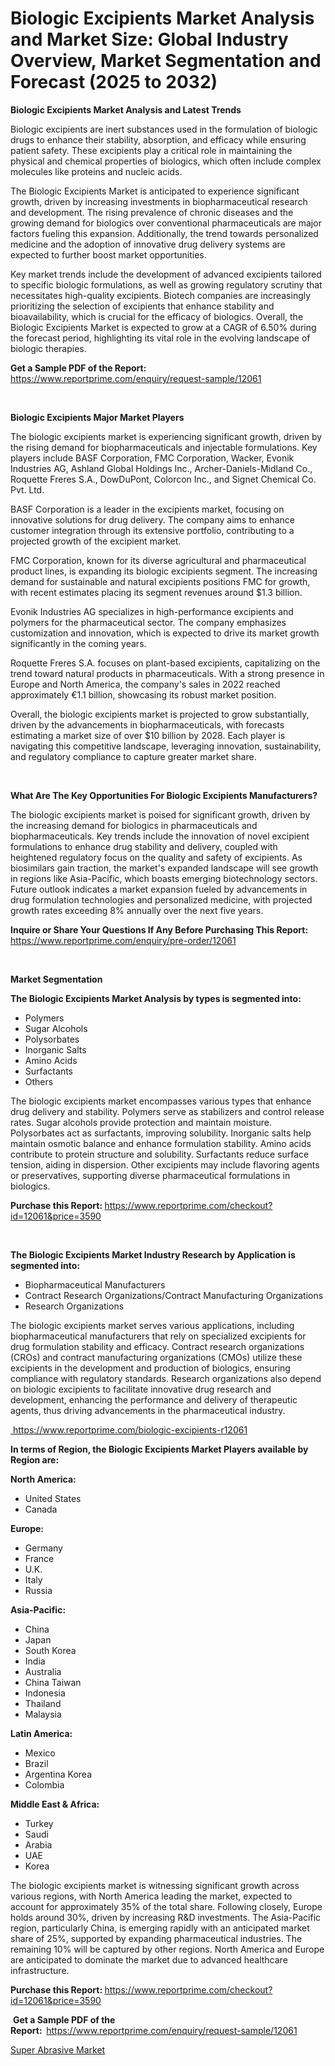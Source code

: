 <p><h1>Biologic Excipients Market Analysis and Market Size: Global Industry Overview, Market Segmentation and Forecast (2025 to 2032)</h1></p><p><strong>Biologic Excipients Market Analysis and Latest Trends</strong></p>
<p><p>Biologic excipients are inert substances used in the formulation of biologic drugs to enhance their stability, absorption, and efficacy while ensuring patient safety. These excipients play a critical role in maintaining the physical and chemical properties of biologics, which often include complex molecules like proteins and nucleic acids. </p><p>The Biologic Excipients Market is anticipated to experience significant growth, driven by increasing investments in biopharmaceutical research and development. The rising prevalence of chronic diseases and the growing demand for biologics over conventional pharmaceuticals are major factors fueling this expansion. Additionally, the trend towards personalized medicine and the adoption of innovative drug delivery systems are expected to further boost market opportunities. </p><p>Key market trends include the development of advanced excipients tailored to specific biologic formulations, as well as growing regulatory scrutiny that necessitates high-quality excipients. Biotech companies are increasingly prioritizing the selection of excipients that enhance stability and bioavailability, which is crucial for the efficacy of biologics. Overall, the Biologic Excipients Market is expected to grow at a CAGR of 6.50% during the forecast period, highlighting its vital role in the evolving landscape of biologic therapies.</p></p>
<p><strong>Get a Sample PDF of the Report:&nbsp;</strong> <a href="https://www.reportprime.com/enquiry/request-sample/12061?utm_campaign=3256&utm_medium=2&utm_source=Github&utm_content=ia&utm_term=17032025&utm_id=biologic-excipients">https://www.reportprime.com/enquiry/request-sample/12061</a></p>
<p>&nbsp;</p>
<p><strong>Biologic Excipients Major Market Players</strong></p>
<p><p>The biologic excipients market is experiencing significant growth, driven by the rising demand for biopharmaceuticals and injectable formulations. Key players include BASF Corporation, FMC Corporation, Wacker, Evonik Industries AG, Ashland Global Holdings Inc., Archer-Daniels-Midland Co., Roquette Freres S.A., DowDuPont, Colorcon Inc., and Signet Chemical Co. Pvt. Ltd.</p><p>BASF Corporation is a leader in the excipients market, focusing on innovative solutions for drug delivery. The company aims to enhance customer integration through its extensive portfolio, contributing to a projected growth of the excipient market.</p><p>FMC Corporation, known for its diverse agricultural and pharmaceutical product lines, is expanding its biologic excipients segment. The increasing demand for sustainable and natural excipients positions FMC for growth, with recent estimates placing its segment revenues around $1.3 billion.</p><p>Evonik Industries AG specializes in high-performance excipients and polymers for the pharmaceutical sector. The company emphasizes customization and innovation, which is expected to drive its market growth significantly in the coming years.</p><p>Roquette Freres S.A. focuses on plant-based excipients, capitalizing on the trend toward natural products in pharmaceuticals. With a strong presence in Europe and North America, the company's sales in 2022 reached approximately €1.1 billion, showcasing its robust market position.</p><p>Overall, the biologic excipients market is projected to grow substantially, driven by the advancements in biopharmaceuticals, with forecasts estimating a market size of over $10 billion by 2028. Each player is navigating this competitive landscape, leveraging innovation, sustainability, and regulatory compliance to capture greater market share.</p></p>
<p>&nbsp;</p>
<p><strong>What Are The Key Opportunities For Biologic Excipients Manufacturers?</strong></p>
<p><p>The biologic excipients market is poised for significant growth, driven by the increasing demand for biologics in pharmaceuticals and biopharmaceuticals. Key trends include the innovation of novel excipient formulations to enhance drug stability and delivery, coupled with heightened regulatory focus on the quality and safety of excipients. As biosimilars gain traction, the market's expanded landscape will see growth in regions like Asia-Pacific, which boasts emerging biotechnology sectors. Future outlook indicates a market expansion fueled by advancements in drug formulation technologies and personalized medicine, with projected growth rates exceeding 8% annually over the next five years.</p></p>
<p><strong>Inquire or Share Your Questions If Any Before Purchasing This Report:</strong> <a href="https://www.reportprime.com/enquiry/pre-order/12061?utm_campaign=3256&utm_medium=2&utm_source=Github&utm_content=ia&utm_term=17032025&utm_id=biologic-excipients">https://www.reportprime.com/enquiry/pre-order/12061</a></p>
<p>&nbsp;</p>
<p><strong>Market Segmentation</strong></p>
<p><strong>The Biologic Excipients Market Analysis by types is segmented into:</strong></p>
<p><ul><li>Polymers</li><li>Sugar Alcohols</li><li>Polysorbates</li><li>Inorganic Salts</li><li>Amino Acids</li><li>Surfactants</li><li>Others</li></ul></p>
<p><p>The biologic excipients market encompasses various types that enhance drug delivery and stability. Polymers serve as stabilizers and control release rates. Sugar alcohols provide protection and maintain moisture. Polysorbates act as surfactants, improving solubility. Inorganic salts help maintain osmotic balance and enhance formulation stability. Amino acids contribute to protein structure and solubility. Surfactants reduce surface tension, aiding in dispersion. Other excipients may include flavoring agents or preservatives, supporting diverse pharmaceutical formulations in biologics.</p></p>
<p><strong>Purchase this Report:&nbsp;</strong><a href="https://www.reportprime.com/checkout?id=12061&price=3590&utm_campaign=3256&utm_medium=2&utm_source=Github&utm_content=ia&utm_term=17032025&utm_id=biologic-excipients">https://www.reportprime.com/checkout?id=12061&price=3590</a></p>
<p>&nbsp;</p>
<p><strong>The Biologic Excipients Market Industry Research by Application is segmented into:</strong></p>
<p><ul><li>Biopharmaceutical Manufacturers</li><li>Contract Research Organizations/Contract Manufacturing Organizations</li><li>Research Organizations</li></ul></p>
<p><p>The biologic excipients market serves various applications, including biopharmaceutical manufacturers that rely on specialized excipients for drug formulation stability and efficacy. Contract research organizations (CROs) and contract manufacturing organizations (CMOs) utilize these excipients in the development and production of biologics, ensuring compliance with regulatory standards. Research organizations also depend on biologic excipients to facilitate innovative drug research and development, enhancing the performance and delivery of therapeutic agents, thus driving advancements in the pharmaceutical industry.</p></p>
<p><a href="https://www.reportprime.com/biologic-excipients-r12061?utm_campaign=3256&utm_medium=2&utm_source=Github&utm_content=ia&utm_term=17032025&utm_id=biologic-excipients">&nbsp;https://www.reportprime.com/biologic-excipients-r12061</a></p>
<p><strong>In terms of Region, the Biologic Excipients Market Players available by Region are:</strong></p>
<p>
    <p> <strong> North America: </strong>
        <ul>
            <li>United States</li>
            <li>Canada</li>
        </ul>
        </p> 
    <p> <strong> Europe: </strong>
        <ul>
            <li>Germany</li>
            <li>France</li>
            <li>U.K.</li>
            <li>Italy</li>
            <li>Russia</li>
        </ul>
        </p> 
    <p> <strong> Asia-Pacific: </strong>
        <ul>
            <li>China</li>
            <li>Japan</li>
            <li>South Korea</li>
            <li>India</li>
            <li>Australia</li>
            <li>China Taiwan</li>
            <li>Indonesia</li>
            <li>Thailand</li>
            <li>Malaysia</li>
        </ul>
        </p> 
    <p> <strong> Latin America: </strong>
        <ul>
            <li>Mexico</li>
            <li>Brazil</li>
            <li>Argentina Korea</li>
            <li>Colombia</li>
        </ul>
        </p> 
    <p> <strong> Middle East & Africa: </strong>
        <ul>
            <li>Turkey</li>
            <li>Saudi</li>
            <li>Arabia</li>
            <li>UAE</li>
            <li>Korea</li>
        </ul>
    </p>
    </p>
<p><p>The biologic excipients market is witnessing significant growth across various regions, with North America leading the market, expected to account for approximately 35% of the total share. Following closely, Europe holds around 30%, driven by increasing R&D investments. The Asia-Pacific region, particularly China, is emerging rapidly with an anticipated market share of 25%, supported by expanding pharmaceutical industries. The remaining 10% will be captured by other regions. North America and Europe are anticipated to dominate the market due to advanced healthcare infrastructure.</p></p>
<p><strong>Purchase this Report: </strong><a href="https://www.reportprime.com/checkout?id=12061&price=3590&utm_campaign=3256&utm_medium=2&utm_source=Github&utm_content=ia&utm_term=17032025&utm_id=biologic-excipients">https://www.reportprime.com/checkout?id=12061&price=3590</a></p>
<p>&nbsp;<strong>Get a Sample PDF of the Report:&nbsp;&nbsp;</strong><a href="https://www.reportprime.com/enquiry/request-sample/12061?utm_campaign=3256&utm_medium=2&utm_source=Github&utm_content=ia&utm_term=17032025&utm_id=biologic-excipients">https://www.reportprime.com/enquiry/request-sample/12061</a></p>
<p><strong></strong></p>
<p><p><a href="https://github.com/felishtimoti/Market-Research-Report-List-1/blob/main/super-abrasive-market.md?utm_campaign=3256&utm_medium=2&utm_source=Github&utm_content=ia&utm_term=17032025&utm_id=biologic-excipients">Super Abrasive Market</a></p></p>